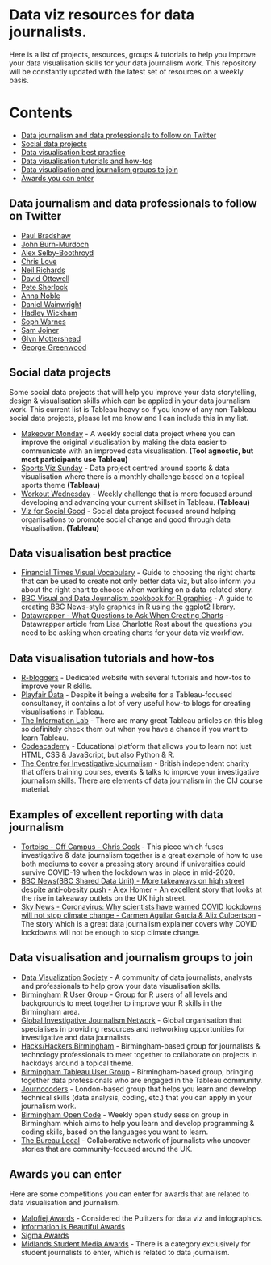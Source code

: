# Data viz resources for data journalists.

Here is a list of projects, resources, groups & tutorials to help you improve your data visualisation skills for your data journalism work. This repository will be constantly updated with the latest set of resources on a weekly basis.

# Contents
- [ Data journalism and data professionals to follow on Twitter](https://github.com/umarhassan1996/data-viz-tutorials-and-resources/#data-journalism-&-data-professionals-to-follow-on-twitter)
- [Social data projects](https://github.com/umarhassan1996/data-viz-tutorials-and-resources/#social-data-projects)
- [Data visualisation best practice](https://github.com/umarhassan1996/data-viz-tutorials-and-resources/#data-visualisation-best-practice)
- [Data visualisation tutorials and how-tos](https://github.com/umarhassan1996/data-viz-tutorials-and-resources/#data-visualisation-tutorials-and-how-tos)
- [Data visualisation and journalism groups to join](https://github.com/umarhassan1996/data-viz-tutorials-and-resources/#data-visualisation-and-journalism-groups-to-join)
- [Awards you can enter](https://github.com/umarhassan1996/data-viz-tutorials-and-resources/#awards-you-can-enter)

## Data journalism and data professionals to follow on Twitter

- [Paul Bradshaw](https://twitter.com/paulbradshaw)
- [John Burn-Murdoch](https://twitter.com/jburnmurdoch)
- [Alex Selby-Boothroyd](https://twitter.com/AlexSelbyB)
- [Chris Love](https://twitter.com/ChrisLuv)
- [Neil Richards](https://twitter.com/theneilrichards)
- [David Ottewell](https://twitter.com/davidottewell)
- [Pete Sherlock](https://twitter.com/petesherlock79)
- [Anna Noble](https://twitter.com/ajmnoble)
- [Daniel Wainwright](https://twitter.com/danwainwright)
- [Hadley Wickham](https://twitter.com/hadleywickham)
- [Soph Warnes](https://twitter.com/sophiewarnes)
- [Sam Joiner](https://twitter.com/samjoiner)
- [Glyn Mottershead](https://twitter.com/glynmottershead)
- [George Greenwood](https://twitter.com/georgegreenwood)

## Social data projects

Some social data projects that will help you improve your data storytelling, design & visualisation skills which can be applied in your data journalism work. This current list is Tableau heavy so if you know of any non-Tableau social data projects, please let me know and I can include this in my list.

- [Makeover Monday](https://www.makeovermonday.co.uk/#) - A weekly social data project where you can improve the original visualisation by making the data easier to communicate with an improved data visualisation. **(Tool agnostic, but most participants use Tableau)**
- [Sports Viz Sunday](https://www.sportsvizsunday.com/) - Data project centred around sports & data visualisation where there is a monthly challenge based on a topical sports theme **(Tableau)**
- [Workout Wednesday](http://www.workout-wednesday.com/) - Weekly challenge that is more focused around developing and advancing your current skillset in Tableau. **(Tableau)**
- [Viz for Social Good](https://www.vizforsocialgood.com/) - Social data project focused around helping organisations to promote social change and good through data visualisation. **(Tableau)**

## Data visualisation best practice

- [Financial Times Visual Vocabulary](https://ft-interactive.github.io/visual-vocabulary/) - Guide to choosing the right charts that can be used to create not only better data viz, but also inform you about the right chart to choose when working on a data-related story.
- [BBC Visual and Data Journalism cookbook for R graphics](https://bbc.github.io/rcookbook/) - A guide to creating BBC News-style graphics in R using the ggplot2 library.
- [Datawrapper - What Questions to Ask When Creating Charts](https://blog.datawrapper.de/better-charts/) - Datawrapper article from Lisa Charlotte Rost about the questions you need to be asking when creating charts for your data viz workflow.

## Data visualisation tutorials and how-tos

- [R-bloggers](https://www.r-bloggers.com/) - Dedicated website with several tutorials and how-tos to improve your R skills.
- [Playfair Data](https://playfairdata.com/blog/) - Despite it being a website for a Tableau-focused consultancy, it contains a lot of very useful how-to blogs for creating visualisations in Tableau.
- [The Information Lab](https://www.theinformationlab.co.uk/category/blog/) - There are many great Tableau articles on this blog so definitely check them out when you have a chance if you want to learn Tableau.
- [Codeacademy](https://www.codecademy.com/learn) - Educational platform that allows you to learn not just HTML, CSS & JavaScript, but also Python & R.
- [The Centre for Investigative Journalism](https://tcij.org/) - British independent charity that offers training courses, events & talks to improve your investigative journalism skills. There are elements of data journalism in the CIJ course material.

## Examples of excellent reporting with data journalism

- [Tortoise - Off Campus - Chris Cook](https://members.tortoisemedia.com/2020/05/26/universities-in-crisis-main-piece-off-campus-cc/content.html) - This piece which fuses investigative & data journalism together is a great example of how to use both mediums to cover a pressing story around if universities could survive COVID-19 when the lockdown was in place in mid-2020.
- [BBC News(BBC Shared Data Unit) - More takeaways on high street despite anti-obesity push - Alex Homer](https://www.bbc.co.uk/news/uk-45875294) - An excellent story that looks at the rise in takeaway outlets on the UK high street.
- [Sky News - Coronavirus: Why scientists have warned COVID lockdowns will not stop climate change - Carmen Aguilar Garcia & Alix Culbertson](https://news.sky.com/story/coronavirus-why-scientists-have-warned-covid-lockdowns-will-not-stop-climate-change-12067396) - The story which is a great data journalism explainer covers why COVID lockdowns will not be enough to stop climate change.

## Data visualisation and journalism groups to join

- [Data Visualization Society](https://www.datavisualizationsociety.com/) - A community of data journalists, analysts and professionals to help grow your data visualisation skills.
- [Birmingham R User Group](https://www.meetup.com/BirminghamR/) - Group for R users of all levels and backgrounds to meet together to improve your R skills in the Birmingham area.
- [Global Investigative Journalism Network](https://gijn.org/) - Global organisation that specialises in providing resources and networking opportunities for investigative and data journalists.
- [Hacks/Hackers Birmingham](https://www.meetup.com/Hacks-Hackers-Birmingham/) - Birmingham-based group for journalists & technology professionals to meet together to collaborate on projects in hackdays around a topical theme.
- [Birmingham Tableau User Group](https://usergroups.tableau.com/Birmingham) - Birmingham-based group, bringing together data professionals who are engaged in the Tableau community. 
- [Journocoders](https://www.meetup.com/Journocoders/) - London-based group that helps you learn and develop technical skills (data analysis, coding, etc.) that you can apply in your journalism work.
- [Birmingham Open Code](https://www.meetup.com/Birmingham-Open-Code/) - Weekly open study session group in Birmingham which aims to help you learn and develop programming & coding skills, based on the languages you want to learn.
- [The Bureau Local](https://www.thebureauinvestigates.com/local) - Collaborative network of journalists who uncover stories that are community-focused around the UK.

## Awards you can enter

Here are some competitions you can enter for awards that are related to data visualisation and journalism.

- [Malofiej Awards](https://www.malofiejgraphics.com/awards/) - Considered the Pulitzers for data viz and infographics.
- [Information is Beautiful Awards](https://www.informationisbeautifulawards.com/)
- [Sigma Awards](https://datajournalism.com/awards)
- [Midlands Student Media Awards](https://www.midlandsmediaawards.co.uk/studentawards) - There is a category exclusively for student journalists to enter, which is related to data journalism.
